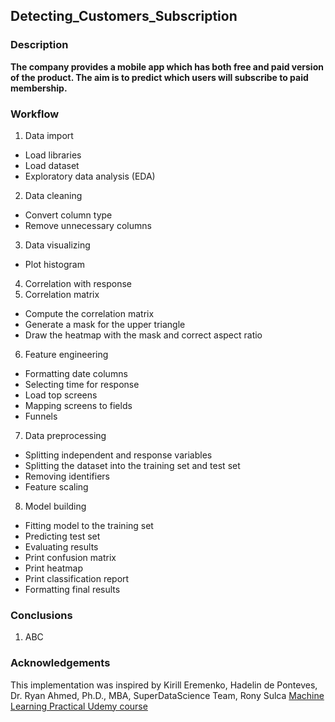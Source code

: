 ## Detecting_Customers_Subscription
### Description

**The company provides a mobile app which has both free and paid version of the product. The aim is to predict which users will subscribe to paid membership.**

### Workflow
1. Data import
- Load libraries
- Load dataset
- Exploratory data analysis (EDA)
2. Data cleaning
- Convert column type
- Remove unnecessary columns
3. Data visualizing
- Plot histogram
4. Correlation with response
5. Correlation matrix
- Compute the correlation matrix
- Generate a mask for the upper triangle
- Draw the heatmap with the mask and correct aspect ratio
6. Feature engineering
- Formatting date columns
- Selecting time for response
- Load top screens
- Mapping screens to fields
- Funnels
7. Data preprocessing
- Splitting independent and response variables
- Splitting the dataset into the training set and test set
- Removing identifiers
- Feature scaling
8. Model building
- Fitting model to the training set
- Predicting test set
- Evaluating results
- Print confusion matrix
- Print heatmap
- Print classification report
- Formatting final results

### Conclusions
1. ABC

### Acknowledgements
This implementation was inspired by Kirill Eremenko, Hadelin de Ponteves, Dr. Ryan Ahmed, Ph.D., MBA, SuperDataScience Team, Rony Sulca [Machine Learning Practical Udemy course](https://www.udemy.com/course/machine-learning-practical/?utm_source=adwords&utm_medium=udemyads&utm_campaign=DataScience_v.PROF_la.EN_cc.ROW_ti.5336&utm_content=deal4584&utm_term=_._ag_85469003954_._ad_395279056268_._kw__._de_c_._dm__._pl__._ti_dsa-774930036449_._li_1011367_._pd__._&matchtype=b&gclid=CjwKCAiAvonyBRB7EiwAadauqdGsq1pYwJXPHmZpdR12WWHTeI31ZGNAR7wJqhrnln_dI452sQCbCBoCnvwQAvD_BwE)
